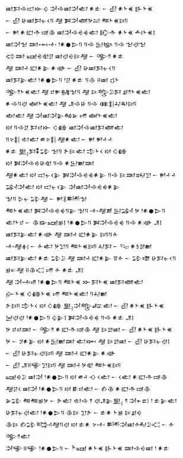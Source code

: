 <div class='block'>
<div class='line'>𒀜𒁕𒈾𒀊𒁍𒌒 𒋫𒈾𒀜𒋫𒅗 𒀭𒉺 𒀸 𒌺 𒀭𒈨𒌍 𒃲𒈨𒌍</div>
<div class='line'>𒀸 𒌺 𒄩𒀜𒁕𒉡𒌋𒀀 𒆷 𒀉𒋫𒅘𒃻𒁺 𒍣𒈨𒌍𒅀</div>
<div class='line'>𒀸 𒂍 𒀭𒊬𒋥𒀏𒆠 𒀜𒋫𒈾𒄴𒄯𒅗 𒃼𒋥 𒀭𒈨𒌍 𒋀𒈨𒌍𒋙</div>
<div class='line'>𒀜𒋫𒈠 𒌅𒆰𒋾 𒁹𒀭𒊹𒆕𒀀 𒀀𒈾 𒌨𒆧 𒀀𒈾 𒈠𒋼𒈠</div>
<div class='line'>𒌌𒌅 𒍢𒄴𒊏𒆪 𒀜𒋼𒀪𒄿𒆷 𒀸 𒄊𒈫 𒀭𒉺</div>
<div class='line'>𒆷 𒌅𒈦𒊬𒀭𒉌 𒀭𒀝 𒀸 𒌺 𒄩𒀜𒁕𒉡𒌋𒀀</div>
<div class='line'>𒀜𒁕𒉌𒅗 𒁹𒀭𒊹𒆕𒀀 𒁹𒆪 𒀭𒉺 𒀀𒁲 𒍝𒀜 𒌓𒈨</div>
<div class='line'>𒄊𒈫𒈨𒌍𒅗 𒆷 𒄑𒊓𒉆𒈠𒀀 𒆷 𒄿𒈜𒊒𒁕 𒋗𒈫𒈨𒌍𒅗</div>
<div class='line'>𒀭𒈾𒀀𒋼 𒅻𒈨𒌍𒅗 𒆷 𒂗𒈾𒄩 𒀀𒈾 𒈪𒈭𒄷𒊑𒅀</div>
<div class='line'>𒅴𒅗 𒆷 𒋫𒀜𒋫𒉌𒄀𒅕 𒋬 𒅻𒈨𒌍𒅗</div>
<div class='line'>𒊭 𒀀𒈾𒆪 𒁕𒁀𒁍 𒄭𒂵 𒀜𒋫𒈾𒀜𒁕𒅘𒅗</div>
<div class='line'>𒀀𒆳𒈭 𒊕𒅗 𒌑𒆳𒈭 𒆷𒀭𒅗 𒀸 𒂍 𒂍𒈦𒈦</div>
<div class='line'>𒀭𒉺 𒅅𒁕𒀮𒁉 𒈠𒀀 𒉿𒄿𒅗 𒄠𒈨𒌋 𒊭 𒄭𒂵</div>
<div class='line'>𒊭 𒀉𒋫𒈾𒄴𒄩𒊏 𒀀𒈾 𒀭𒌨𒆤𒌅</div>
<div class='line'>𒆷𒀭𒅗 𒊭 𒀊𒉡𒌋𒉌 𒀉𒋫𒈾𒄴𒄯𒀭𒉌 𒀀𒈾 𒄿𒌅𒊻𒋛 𒀸 𒂍𒈦𒈦</div>
<div class='line'>𒋆𒋫𒅗 𒊭 𒀊𒉡𒌋𒉌 𒋫𒀜𒋫𒈾𒄴𒄯𒀭𒉌</div>
<div class='line'>𒈠𒀀 𒌇𒉡 𒁉𒆷 𒀸 𒂍𒃽𒌦𒈠</div>
<div class='line'>𒍣𒈨𒌍𒅗 𒀉𒋫𒈾𒄴𒄯𒀀𒉌 𒈠𒀀 𒋾𒆷𒋢 𒌨𒋆 𒃻 𒁹𒀭𒊹𒆕𒀀</div>
<div class='line'>𒅗𒈨𒄑 𒀸 𒆠𒅔𒍢𒂊𒋙 𒁹𒀭𒊹𒆕𒀀 𒀉𒋫𒈾𒄴𒄯 𒀀𒈾 𒀭𒀝 𒂗𒋙</div>
<div class='line'>𒀜𒁕𒉌𒅗 𒀭𒀝 𒆷 𒌅𒈦𒊬𒀭𒉌 𒅀𒀀𒅆</div>
<div class='line'>𒋾𒆷𒈬 𒀸 𒅆𒅗 𒃻𒋛𒀀 𒍣𒈨𒌍𒅀 𒄷𒁕 𒀸 𒌫 𒀭𒊩𒌆𒆤</div>
<div class='line'>𒀜𒁕𒉌𒅗 𒀭𒉺 𒁉𒊒 𒆷 𒌅𒈦𒊬𒀭𒉌 𒐊𒅆 𒀸 𒁉𒈩 𒄩𒁕𒉡𒌋𒀀</div>
<div class='line'>𒂊𒋰𒆷 𒍝𒆠𒄣 𒋬 𒅆 𒀭𒉺 𒂗𒋙</div>
<div class='line'>𒆷 𒋫𒁄𒈛 𒁹𒀭𒊹𒆕𒀀 𒍣𒈨𒌍 𒁍𒁕𒈨𒌍 𒀜𒁕𒅘𒅗</div>
<div class='line'>𒅎𒈨𒌍 𒄭𒂵𒈨𒌍 𒋬 𒍣𒈨𒌍𒅗 𒀀𒄷𒆤</div>
<div class='line'>𒉿𒅀 𒄠𒈨𒌋 𒊭 𒄭𒂵 𒅅𒋫𒈜𒊐𒅗 𒀸 𒌺 𒀭𒈨𒌍 𒃲𒈨𒌍</div>
<div class='line'>𒅁𒋼𒋼 𒁹𒀭𒊹𒆕𒀀 𒌒𒉌𒋙 𒀉𒋫𒈾𒄴𒄯 𒀀𒈾 𒀭𒉺 𒂗𒋙</div>
<div class='line'>𒃻 𒄑𒁀𒌅 𒀸 𒄊𒈫 𒀭𒊬𒋥𒀏𒆠 𒆷 𒄿𒇻𒀜 𒀸 𒌺 𒀭𒈨𒌍 𒃲𒈨𒌍</div>
<div class='line'>𒃻 𒀸 𒋡𒀭𒉌 𒊭 𒀭𒌨𒆤𒌅 𒅗𒈲 𒆷 𒄿𒇻𒀜 𒀸 𒌺 𒄩𒁕𒉡𒋼𒋙</div>
<div class='line'>𒀸 𒌺 𒄩𒁕𒉡𒋼𒅀 𒆷 𒌅𒈦𒊬𒀭𒉌 𒀭𒀝</div>
<div class='line'>𒀸 𒌺 𒂗𒍝𒊍𒋛𒅀 𒆷 𒌅𒈦𒃻𒊏 𒍣𒈨𒌍𒅀</div>
<div class='line'>𒍢𒄴𒊒 𒀜𒋫 𒁹𒀭𒊹𒆕𒀀 𒊭 𒌑𒈦𒋓𒌋𒅗 𒀸 𒌋𒅗 𒀭𒊬𒋥𒀏𒆠</div>
<div class='line'>𒆷𒆪𒌋 𒀜𒋫 𒁹𒀭𒊹𒆕𒀀 𒊭 𒀾𒁀𒅗 𒀸 𒁓𒆠 𒀭𒊬𒋥𒀏𒆠</div>
<div class='line'>𒅕𒁉 𒍣𒍣𒂊𒃻 𒀸 𒉿𒅗 𒊕𒈾 𒈫 𒋼𒂗𒉌𒅅 𒈫 𒋫𒄬𒆗 𒁹 𒉺𒉌𒅗</div>
<div class='line'>𒄩𒁕𒉡𒋼𒅗 𒁹𒀭𒊹𒆕𒀀 𒆠𒄿 𒋛𒉿 𒀸 𒉺𒀭 𒈨𒂊 𒄿𒋗𒀪</div>
<div class='line'>𒆠𒄿 𒁓𒁉𒅋𒆷𒀀𒋼 𒊭 𒉺𒀭 𒆳𒋾 𒌦𒋫𒀜𒅈𒊒𒄣 𒀸 𒅆 𒄊𒈫𒅗</div>
<div class='line'>𒋫𒊍𒍝𒊍 𒁹𒀭𒊹𒆕𒀀 𒀸 𒋻𒍢 𒀭𒈨𒌍 𒃲𒈨𒌍 𒌅𒈾𒀪𒀜 𒁹 𒀭𒉺</div>
</div>